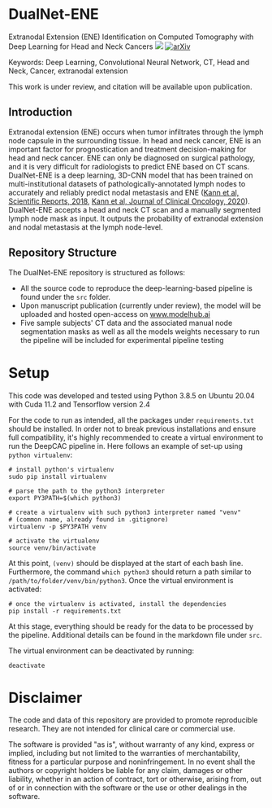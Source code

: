 # DualNet-ENE
Extranodal Extension (ENE) Identification on Computed Tomography with Deep Learning for Head and Neck Cancers
<a href="https://opensource.org/licenses/MIT"><img src="https://img.shields.io/badge/License-MIT-yellow.svg"></a> [![arXiv](https://img.shields.io/badge/arXiv-2111.10480-b31b1b.svg)](https://arxiv.org/abs/2110.08424)

Keywords: Deep Learning, Convolutional Neural Network, CT, Head and Neck, Cancer, extranodal extension

This work is under review, and citation will be available upon publication.

## Introduction
Extranodal extension (ENE) occurs when tumor infiltrates through the lymph node capsule in the surrounding tissue. In head and neck cancer, ENE is an important factor for prognostication and treatment decision-making for head and neck cancer. ENE can only be diagnosed on surgical pathology, and it is very difficult for radiologists to predict ENE based on CT scans. DualNet-ENE is a deep learning, 3D-CNN model that has been trained on multi-institutional datasets of pathologically-annotated lymph nodes to accurately and reliably predict nodal metastasis and ENE ([Kann et al, Scientific Reports, 2018](https://www.nature.com/articles/s41598-018-32441-y), [Kann et al, Journal of Clinical Oncology, 2020](https://pubmed.ncbi.nlm.nih.gov/31815574/)). DualNet-ENE accepts a head and neck CT scan and a manually segmented lymph node mask as input. It outputs the probability of extranodal extension and nodal metastasis at the lymph node-level.

## Repository Structure
The DualNet-ENE repository is structured as follows:

* All the source code to reproduce the deep-learning-based pipeline is found under the `src` folder.
* Upon manuscript publication (currently under review), the model will be uploaded and hosted open-access on www.modelhub.ai  
* Five sample subjects' CT data and the associated manual node segmentation masks as well as all the models weights necessary to run the pipeline will be included for experimental pipeline testing

# Setup
This code was developed and tested using Python 3.8.5 on Ubuntu 20.04 with Cuda 11.2 and Tensorflow version 2.4

For the code to run as intended, all the packages under `requirements.txt` should be installed. In order not to break previous installations and ensure full compatibility, it's highly recommended to create a virtual environment to run the DeepCAC pipeline in. Here follows an example of set-up using `python virtualenv`:

```
# install python's virtualenv
sudo pip install virtualenv

# parse the path to the python3 interpreter
export PY3PATH=$(which python3)

# create a virtualenv with such python3 interpreter named "venv"
# (common name, already found in .gitignore)
virtualenv -p $PY3PATH venv 

# activate the virtualenv
source venv/bin/activate
```

At this point, `(venv)` should be displayed at the start of each bash line. Furthermore, the command `which python3` should return a path similar to `/path/to/folder/venv/bin/python3`. Once the virtual environment is activated:

```
# once the virtualenv is activated, install the dependencies
pip install -r requirements.txt
```

At this stage, everything should be ready for the data to be processed by the pipeline. Additional details can be found in the markdown file under `src`.

The virtual environment can be deactivated by running:

```
deactivate
```

# Disclaimer
The code and data of this repository are provided to promote reproducible research. They are not intended for clinical care or commercial use.

The software is provided "as is", without warranty of any kind, express or implied, including but not limited to the warranties of merchantability, fitness for a particular purpose and noninfringement. In no event shall the authors or copyright holders be liable for any claim, damages or other liability, whether in an action of contract, tort or otherwise, arising from, out of or in connection with the software or the use or other dealings in the software.